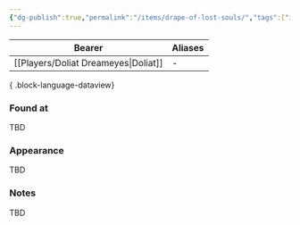 ```yaml
---
{"dg-publish":true,"permalink":"/items/drape-of-lost-souls/","tags":["item"],"noteIcon":"item","created":"2024-01-06T14:23:04.535+01:00","updated":"2024-01-08T23:27:50.913+01:00"}
---
```


| Bearer                       | Aliases |
| ---------------------------- | ------- |
| [[Players/Doliat Dreameyes\|Doliat]] | \-      |

{ .block-language-dataview}
### Found at
TBD
### Appearance
TBD
### Notes
TBD